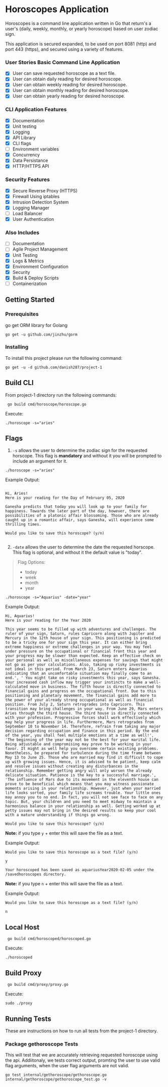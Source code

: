 # Horoscopes Application
Horoscopes is a command line application written in Go that return's a user's (daily, weekly, monthly, or yearly horoscope) based on user zodiac sign. 

This application is secured expanded, to be used on port 8081 (http) and port 443 (https), and secured using a variety of features.

### User Stories Basic Command Line Application
- [X] User can save requested horoscope as a text file.
- [X] User can obtain daily reading for desired horoscope. 
- [X] User can obtain weekly reading for desired horoscope. 
- [X] User can obtain monthly reading for desired horoscope. 
- [X] User can obtain yearly reading for desired horoscope. 

### CLI Application Features 
- [X] Documentation
- [X] Unit testing
- [X] Logging
- [X] API Library
- [X] CLI flags
- [ ] Environment variables
- [X] Concurrency
- [X] Data Persistance
- [X] HTTP/HTTPS API

### Security Features
- [X] Secure Reverse Proxy (HTTPS)
- [X] Firewall Using iptables
- [X] Intrusion Detection System
- [X] Logging Manager
- [ ] Load Balancer
- [X] User Authentication 

### Also Includes
- [ ] Documentation
- [ ] Agile Project Management
- [X] Unit Testing
- [X] Logs & Metrics
- [X] Environment Configuration
- [X] Security
- [X] Build & Deploy Scripts
- [ ] Containerization

## Getting Started

### Prerequisites

go get ORM library for Golang
```
go get -u github.com/jinzhu/gorm

```

### Installing 

 To install this project please run the following command:
 
 ```
 go get -u -d github.com/danish287/project-1

```
## Build CLI

From project-1 directory run the following commands:

```
 go build cmd/horoscope/horoscope.go

```
Execute:
```
./horoscope -s="aries"

```

## Flags 

1. ``` -s ``` allows the user to determine the zodiac sign for the requested horscope. This flag is **mandatory** and without it you will be prompted to include an argument for it.

 ```
./horoscope -s="aries" 

```
 Example Output:
 ```

Hi, Aries!
Here is your reading for the Day of February 05, 2020

Ganesha predicts that today you will look up to your family for happiness. Towards the later part of the day, however, there are possibilities of a platonic affair blossoming. Those who are already caught up in a romantic affair, says Ganesha, will experience some thrilling times.

Would you like to save this horoscope? (y/n)


```


2. ``` -date ``` allows the user to determine the date the requested horscope. This flag is optional, and without it the default value is "today". 
> Flag Options:
> - today
> - week
> - month
> - year

 
 ```
 ./horoscope -s="Aquarius" -date="year"

```

Example Output:
```
Hi, Aquarius!
Here is your reading for the Year 2020

This year seems to be filled up with adventures and challenges. The ruler of your sign, Saturn, rules Capricorn along with Jupiter and Mercury in the 12th house of your sign. This positioning is predicted to be a tricky one for your sign this year. It can either bring extreme happiness or extreme challenges in your way. You may feel under pressure on the occupational or financial front this year and your progress may be slower than expected. Keep an effective check on your personal as well as miscellaneous expenses for savings that might not go as per your calculations. Also, taking up risky investments is not ideal in this period. From March 23, Saturn enters Aquarius indicating that an uncomfortable situation may finally come to an end.', ' You might take on risky investments this year, says Ganesha. Your increased cash inflow may trigger your instincts to make a well-calculated move in business. The fifth house is directly connected to financial gains and progress on the occupational front. Due to this positioning and planetary movement, the financial gains add more to the power of your already strong occupational as well as financial position. From July 2, Saturn retrogrades into Capricorn. This transition may bring challenges in your way. From June 29, Mars enters Aries through the third house. The third house is directly connected with your profession. Progressive forces shall work effectively which may help your progress in life. Furthermore, Mars retrogrades from September 10 to November 14. Therefore, refrain from taking any major decision regarding occupation and finance in this period. By the end of the year, you shall feel multiple emotions at a time as well!', 'The beginning of the year may not be the best for your marital life. Being adjustable and compromising may prove to be working in your favor. It might as well help you overcome certain existing problems. Nonetheless, be prepared for turbulence during the time frame between May 13 to June 25. Those who are married may find it difficult to cope up with growing issues. Hence, it is advised to be patient, keep calm and resolve issues without creating any disturbances in the relationship. Remember getting angry will only worsen the already delicate situation. Patience is the key to a successful marriage.', 'The influence of Mars due to its movement in the eleventh house can prove to be beneficial which means that you may witness passionate moments arising in your relationship. However, just when your married life looks sorted, your family life screams trouble. Your little ones may annoy you to no end. In fact, you will not see face to face on any topic. But, your children and you need to meet midway to maintain a harmonious balance in your relationship as well. Getting worked up at petty issues may not bring in the desired results so keep your cool with a mature understanding if things go wrong.

Would you like to save this horoscope? (y/n)

```

**Note:** if you type ```y``` + enter this will save the file as a text.

Example Output:

``` Would you like to save this horoscope as a text file? (y/n) ``` 

``` y ``` 

```Your horoscoped has been saved as aquariusYear2020-02-05 under the /savedhoroscopes directory.```  

**Note:** if you type ```n``` + enter this will save the file as a text.

Example Output:

``` Would you like to save this horoscope as a text file? (y/n) ``` 

``` n ``` 

## Local Host

```
 go build cmd/horoscoped/horoscoped.go

```
Execute:
```
./horoscoped

```

## Build Proxy

```
 go build cmd/proxy/proxy.go

```
Execute:
```
sudo ./proxy

```

## Running Tests

These are instructions on how to run all tests from the project-1 directory.

### Package gethoroscope Tests

This will test that we are accurately retrieving requested horoscope using the api. Addiitonaly, we tests correct output, promting the user to use valid flag arguments, when the user flag arguments are not valid. 

```
go test internal/gethoroscope/gethoroscope.go  internal/gethoroscope/gethoroscope_test.go -v

```



